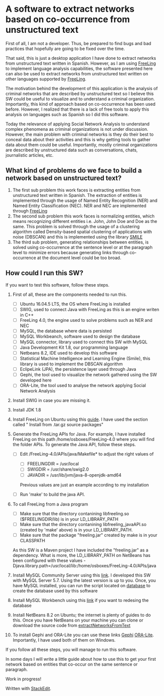 
#  A software to extract networks based on co-occurrence from unstructured text
First of all, I am not a developer. Thus, be prepared to find bugs and bad practices that hopefully are going to be fixed over the time.

That said, this is just a desktop application I have done to extract networks from unstructured text written in Spanish. However, as I am using [FreeLing](http://nlp.lsi.upc.edu/freeling/) to implement language analysis capabilities, the software presented here can also be used to extract networks from unstructured text written on other languages supported by [FreeLing](http://nlp.lsi.upc.edu/freeling/).

The motivation behind the development of this application is the analysis of criminal networks that are described by unstructured text so I believe this SW could be useful to visualize and to understand a criminal organization. Importantly, this kind of approach based on co-occurrence has been used before. However, I realized that there is a lack of free tools to apply this analysis on languages such as Spanish so I did this software.

Today the relevance of applying Social Network Analysis to understand complex phenomena as criminal organizations is not under discussion. However, the main problem with criminal networks is they do their best to conceal data about their activities and this is why getting tools to gather data about them could be useful. Importantly, mostly criminal organizations are described by unstructured data such as conversations, chats, journalistic articles, etc.

## What kind of problems do we face to build a network based on unstructured text?

 1. The first sub problem this work faces is extracting entities from unstructured text written in Spanish. The extraction of entities is implemented through the usage of Named Entity Recognition (NER) and Named Entity Classification (NEC). NER and NEC are implemented through [FreeLing](http://nlp.lsi.upc.edu/freeling/) 
 2. The second sub problem this work faces is normalizing entities, which means recognizing different entities i.e. John, John Doe and Doe as the same. This problem is solved through the usage of a clustering algorithm called Density-based spatial clustering of applications with noise (DBSCAN) and this is implemented using the library [SMILE](https://haifengl.github.io/smile/) 
 3. The third sub problem, generating relationships between entities, is solved using co-occurrence at the sentence level or at the paragraph level to minimize errors because generating links through co-occurrence at the document level could be too broad.

## How could I run this SW?

If you want to test this software, follow these steps.

 1. First of all, these are the components needed to run this.

	 - [ ] Ubuntu 16.04.5 LTS, the OS where FreeLing is installed
	 - [ ] SWIG, used to connect Java with FreeLing as this is an engine writen in C++
	 - [ ] FreeLing 4.0, the engine used to solve problems such as NER and NEC
	 - [ ] MySQL, the database where data is persisted
	 - [ ] MySQL Workbeanch, software used to design the database
	 - [ ] MySQL connector, library used to connect this SW with MySQL
	 - [ ] Java Development Kit 1.8, our programming language
	 - [ ] Netbeans 8.2, IDE used to develop this software
	 - [ ] Statistical Machine Intelligence and Learning Engine (Smile), this library is used to implement the DBSCAN algorithm
	 - [ ] EclipeLink (JPA), the persistence layer used through Java
	 - [ ] Gephi, the tool used to visualize the network gathered using the SW developed here
	 - [ ] ORA-Lite, the tool used to analyse the network applying Social Network Analysis
 2. Install SWIG in case you are missing it.
 3. Install JDK 1.8
 4. Install FreeLing on Ubuntu using this [guide](https://talp-upc.gitbook.io/freeling-4-0-user-manual/installation#install-from-tar-gz-source-packages). I have used the section called " Install from .tar.gz source packages"
 5. Generate the FreeLing APIs for Java. For example, I have installed FreeLing on this path /home/osboxes/FreeLing-4.0 where you will find the folder APIs. To generate the Java API, follow these steps.

	 - [ ] Edit /FreeLing-4.0/APIs/java/Makefile* to adjust the right values of

		 - [ ] FREELINGDIR = /usr/local
		 - [ ] SWIGDIR = /usr/share/swig2.0
		 - [ ] JAVADIR = /usr/lib/jvm/java-8-openjdk-amd64
	          
		Previous values are just an example according to my installation
	 - [ ] Run 'make' to build the java API.
          
 6. To call FreeLing from a Java program

	 - [ ] Make sure that the directory contanining libfreeling.so
        ($FREELINGDIR/lib) is in your LD_LIBRARY_PATH      
	 - [ ] Make sure that the directory contanining libfreeling_javaAPI.so (created
        by 'make' above) is in your LD_LIBRARY_PATH.       
	 - [ ] Make sure that the package "freeling.jar" created by make is in your 	CLASSPATH

	As this SW is a Maven project I have included the "freeling.jar" as a dependency. What is more, the LD_LIBRARY_PATH on NetBeans has been configured with these values -Djava.library.path=/usr/local/lib:/home/osboxes/FreeLing-4.0/APIs/java
 7. Install MySQL Community Server using this [link](https://dev.mysql.com/downloads/mysql/). I developed this SW with MySQL Server 5.7. Using the latest version is up to you. Once, you have MySQL installed, you can run the script located on [database](https://github.com/textanalyticsman/databasesna)  to create the database used by this software
 8. Install MySQL Workbench using this [link](https://dev.mysql.com/downloads/workbench/) if you want to redesing the database
 9.  Install NetBeans 8.2 on Ubuntu; the internet is plenty of guides to do this. Once you have NetBeans on your machine you can clone or download the source code from [extractNetworksFromText](https://github.com/textanalyticsman/extractnetworksfromtext)
 10. To install Gephi and ORA-Lite you can use these links [Gephi](https://gephi.org/users/download/) [ORA-Lite](http://www.casos.cs.cmu.edu/projects/ora/download.php ). Importantly, I have used both of them on Windows.

If you follow all these steps, you will manage to run this software. 

In some days I will write a little guide about how to use this to get your first network based on entities that co-occur on the same sentence or paragraph.

Work in progress!

Written with [StackEdit](https://stackedit.io/).
